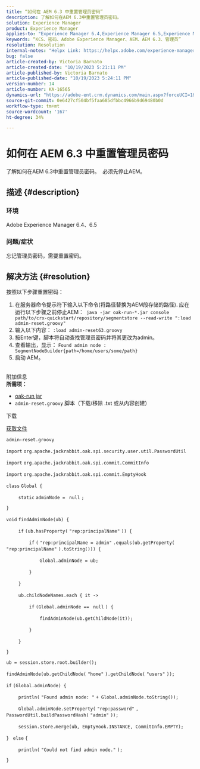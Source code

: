 ```yaml
---
title: “如何在 AEM 6.3 中重置管理员密码”
description: 了解如何在AEM 6.3中重置管理员密码。
solution: Experience Manager
product: Experience Manager
applies-to: "Experience Manager 6.4,Experience Manager 6.5,Experience Manager"
keywords: “KCS、密码、Adobe Experience Manager、AEM、AEM 6.3、管理员”
resolution: Resolution
internal-notes: "Helpx Link: https://helpx.adobe.com/experience-manager/kb/How-to-reset-the-admin-password-in-AEM-6-3.html"
bug: false
article-created-by: Victoria Barnato
article-created-date: "10/19/2023 5:21:11 PM"
article-published-by: Victoria Barnato
article-published-date: "10/19/2023 5:24:11 PM"
version-number: 14
article-number: KA-16565
dynamics-url: "https://adobe-ent.crm.dynamics.com/main.aspx?forceUCI=1&pagetype=entityrecord&etn=knowledgearticle&id=efa6ede0-a36e-ee11-8df0-6045bd006793"
source-git-commit: 0e6427cf504bf5faa685dfbbc4966b9d69480b0d
workflow-type: tm+mt
source-wordcount: '167'
ht-degree: 34%

---
```


# 如何在 AEM 6.3 中重置管理员密码


了解如何在AEM 6.3中重置管理员密码。  必须先停止AEM。

## 描述 {#description}


### <b>环境</b>

Adobe Experience Manager 6.4、6.5



### <b>问题/症状</b>

忘记管理员密码，需要重置密码。


## 解决方法 {#resolution}


按照以下步骤重置密码：

1. 在服务器命令提示符下输入以下命令(将路径替换为AEM段存储的路径)<b>. </b>应在运行以下步骤之前停止AEM：` java -jar oak-run-*.jar console path/to/crx-quickstart/repository/segmentstore --read-write ":load admin-reset.groovy"`
2. 输入以下内容： `:load admin-reset63.groovy`
3. 按Enter键，脚本将自动查找管理员密码并将其更改为admin。
4. 查看输出，显示： `Found admin node : SegmentNodeBuilder{path=/home/users/some/path}`
5. 启动 AEM。

<br>附加信息<br>
<b>所需项：</b>

- [oak-run jar](https://repo1.maven.org/maven2/org/apache/jackrabbit/oak-run/)
- `admin-reset.groovy` 脚本（下载/移除 .txt 或从内容创建）


下载

[获取文件](https://helpx.adobe.com/content/dam/help/en/experience-manager/kb/How-to-reset-the-admin-password-in-AEM-6-3/_jcr_content/main-pars/download_section/download-1/admin-reset_groovy.txt "admin-reset.groovy.txt")

`admin-reset.groovy`



`import` `org.apache.jackrabbit.oak.spi.security.user.util.PasswordUtil`

`import` `org.apache.jackrabbit.oak.spi.commit.CommitInfo`

`import` `org.apache.jackrabbit.oak.spi.commit.EmptyHook`



`class` `Global {`

`    ` `static` `adminNode = ` `null` `;`

`}`



`void` `findAdminNode(ub) {`

`    ` `if` `(ub.hasProperty(` `"rep:principalName"` `)) {`

`        ` `if` `(` `"rep:principalName = admin"` `.equals(ub.getProperty(` `"rep:principalName"` `).toString())) {`

`            ` `Global.adminNode = ub;`

`        ` `}`

`    ` `}`

`    ` `ub.childNodeNames.each { it ->`

`        ` `if` `(Global.adminNode == ` `null` `) {`

`            ` `findAdminNode(ub.getChildNode(it));`

`        ` `}`

`    ` `}`

`}`



`ub = session.store.root.builder();`

`findAdminNode(ub.getChildNode(` `"home"` `).getChildNode(` `"users"` `));`



`if` `(Global.adminNode) {`

`    ` `println(` `"Found admin node: "` `+ Global.adminNode.toString());`

`    ` `Global.adminNode.setProperty(` `"rep:password"` `, PasswordUtil.buildPasswordHash(` `"admin"` `));`

`    ` `session.store.merge(ub, EmptyHook.INSTANCE, CommitInfo.EMPTY);`

`} ` `else` `{`

`    ` `println(` `"Could not find admin node."` `);`

`}`
